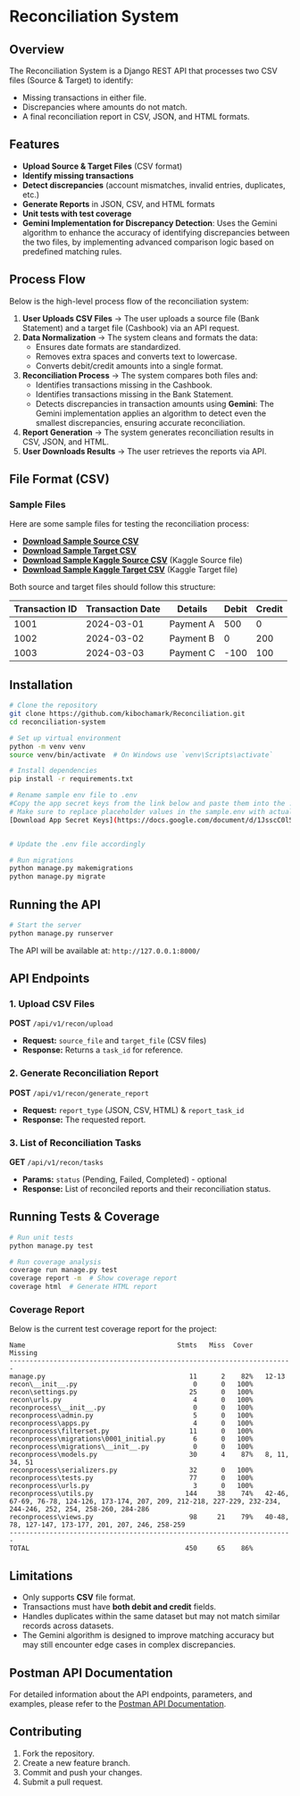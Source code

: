# Reconciliation System

## Overview
The Reconciliation System is a Django REST API that processes two CSV files (Source & Target) to identify:
- Missing transactions in either file.
- Discrepancies where amounts do not match.
- A final reconciliation report in CSV, JSON, and HTML formats.

## Features
- **Upload Source & Target Files** (CSV format)
- **Identify missing transactions**
- **Detect discrepancies** (account mismatches, invalid entries, duplicates, etc.)
- **Generate Reports** in JSON, CSV, and HTML formats
- **Unit tests with test coverage**
- **Gemini Implementation for Discrepancy Detection**: Uses the Gemini algorithm to enhance the accuracy of identifying discrepancies between the two files, by implementing advanced comparison logic based on predefined matching rules.

## **Process Flow**
Below is the high-level process flow of the reconciliation system:

1. **User Uploads CSV Files** → The user uploads a source file (Bank Statement) and a target file (Cashbook) via an API request.
2. **Data Normalization** → The system cleans and formats the data:
   - Ensures date formats are standardized.
   - Removes extra spaces and converts text to lowercase.
   - Converts debit/credit amounts into a single format.
3. **Reconciliation Process** → The system compares both files and:
   - Identifies transactions missing in the Cashbook.
   - Identifies transactions missing in the Bank Statement.
   - Detects discrepancies in transaction amounts using **Gemini**: The Gemini implementation applies an algorithm to detect even the smallest discrepancies, ensuring accurate reconciliation.
4. **Report Generation** → The system generates reconciliation results in CSV, JSON, and HTML.
5. **User Downloads Results** → The user retrieves the reports via API.

## File Format (CSV)

### Sample Files
Here are some sample files for testing the reconciliation process:

- **[Download Sample Source CSV](https://drive.google.com/file/d/1GWB3bvnLiCLtsM3GkRIU2Y0NMlKAIYST/view?usp=sharing)**
- **[Download Sample Target CSV](https://drive.google.com/file/d/1wwYUXCRrCO6hGfiwLqm6p1GE9TMeHf1t/view?usp=sharing)**
- **[Download Sample Kaggle Source CSV](https://drive.google.com/file/d/1gYnXOuUbTfUZQOOXOG9Mj3pTSYjzyNbr/view?usp=sharing)** (Kaggle Source file)
- **[Download Sample Kaggle Target CSV](https://drive.google.com/file/d/1rgX9wE7p25OekMNDIoEuJyC-_vtx-1qE/view?usp=sharing)** (Kaggle Target file)

Both source and target files should follow this structure:

| Transaction ID | Transaction Date | Details    | Debit | Credit |
|---------------|------------------|------------|-------|--------|
| 1001          | 2024-03-01       | Payment A  | 500   | 0      |
| 1002          | 2024-03-02       | Payment B  | 0     | 200    |
| 1003          | 2024-03-03       | Payment C  | -100  | 100    |

## Installation
```sh
# Clone the repository
git clone https://github.com/kibochamark/Reconciliation.git
cd reconciliation-system

# Set up virtual environment
python -m venv venv
source venv/bin/activate  # On Windows use `venv\Scripts\activate`

# Install dependencies
pip install -r requirements.txt

# Rename sample env file to .env
#Copy the app secret keys from the link below and paste them into the .env file.
# Make sure to replace placeholder values in the sample.env with actual values.
[Download App Secret Keys](https://docs.google.com/document/d/1JsscC0l5HU5hhhMX2_G6KXeiX1_TgODm978XJgVdKj8/edit?usp=sharing)


# Update the .env file accordingly

# Run migrations
python manage.py makemigrations
python manage.py migrate
```

## Running the API
```sh
# Start the server
python manage.py runserver
```
The API will be available at: `http://127.0.0.1:8000/`

## API Endpoints
### 1. Upload CSV Files
**POST** `/api/v1/recon/upload`
- **Request:** `source_file` and `target_file` (CSV files)
- **Response:** Returns a `task_id` for reference.

### 2. Generate Reconciliation Report
**POST** `/api/v1/recon/generate_report`
- **Request:** `report_type` (JSON, CSV, HTML) & `report_task_id`
- **Response:** The requested report.

### 3. List of Reconciliation Tasks
**GET** `/api/v1/recon/tasks`
- **Params:** `status` (Pending, Failed, Completed) - optional
- **Response:** List of reconciled reports and their reconciliation status.

## Running Tests & Coverage
```sh
# Run unit tests
python manage.py test

# Run coverage analysis
coverage run manage.py test
coverage report -m  # Show coverage report
coverage html  # Generate HTML report
```

### Coverage Report

Below is the current test coverage report for the project:

```
Name                                      Stmts   Miss  Cover   Missing
-----------------------------------------------------------------------
manage.py                                    11      2    82%   12-13
recon\__init__.py                             0      0   100%
recon\settings.py                            25      0   100%
recon\urls.py                                 4      0   100%
reconprocess\__init__.py                      0      0   100%
reconprocess\admin.py                         5      0   100%
reconprocess\apps.py                          4      0   100%
reconprocess\filterset.py                    11      0   100%
reconprocess\migrations\0001_initial.py       6      0   100%
reconprocess\migrations\__init__.py           0      0   100%
reconprocess\models.py                       30      4    87%   8, 11, 34, 51
reconprocess\serializers.py                  32      0   100%
reconprocess\tests.py                        77      0   100%
reconprocess\urls.py                          3      0   100%
reconprocess\utils.py                       144     38    74%   42-46, 67-69, 76-78, 124-126, 173-174, 207, 209, 212-218, 227-229, 232-234, 244-246, 252, 254, 258-260, 284-286
reconprocess\views.py                        98     21    79%   40-48, 78, 127-147, 173-177, 201, 207, 246, 258-259
-----------------------------------------------------------------------
TOTAL                                       450     65    86%
```

## Limitations
- Only supports **CSV** file format.
- Transactions must have **both debit and credit** fields.
- Handles duplicates within the same dataset but may not match similar records across datasets.
- The Gemini algorithm is designed to improve matching accuracy but may still encounter edge cases in complex discrepancies.

## **Postman API Documentation**
For detailed information about the API endpoints, parameters, and examples, please refer to the [Postman API Documentation](https://documenter.getpostman.com/view/36984250/2sAYkHodNH).

## **Contributing**
1. Fork the repository.
2. Create a new feature branch.
3. Commit and push your changes.
4. Submit a pull request.

